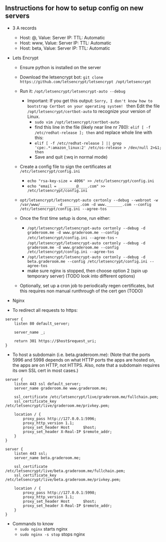 ## Instructions for how to setup config on new servers

- 3 A records
    - Host: @, Value: Server IP: TTL: Automatic
    - Host: www, Value: Server IP: TTL: Automatic
    - Host: beta, Value: Server IP: TTL: Automatic

- Lets Encrypt
    - Ensure python is installed on the server
    - Download the letsencrypt bot: `git clone https://github.com/letsencrypt/letsencrypt /opt/letsencrypt`
    - Run it: `/opt/letsencrypt/letsencrypt-auto --debug`
        - Important: If you get this output: `Sorry, I don't know how to bootstrap Certbot on your operating system!
` then Edit the file `/opt/letsencrypt/certbot-auto` to recognize your version of Linux. 
            - `sudo vim /opt/letsencrypt/certbot-auto`
            - find this line in the file (likely near line nr 780):
              `elif [ -f /etc/redhat-release ]; then`
              and replace whole line with this:
            - `elif [ -f /etc/redhat-release ] || grep 'cpe:.*:amazon_linux:2' /etc/os-release > /dev/null 2>&1; then`
            - Save and quit (:wq in normal mode)
    - Create a config file to sign the certificates at `/etc/letsencrypt/config.ini`
        - `echo "rsa-key-size = 4096" >> /etc/letsencrypt/config.ini`
        - `echo "email = ________@____.com" >> /etc/letsencrypt/config.ini`
    - `opt/letsencrypt/letsencrypt-auto certonly --debug --webroot -w /var/www/_______ -d _______.com -d www._______.com --config /etc/letsencrypt/config.ini --agree-tos `
    
    - Once the first time setup is done, run either:
        - `/opt/letsencrypt/letsencrypt-auto certonly --debug -d graderoom.me -d www.graderoom.me --config /etc/letsencrypt/config.ini --agree-tos`        - `/opt/letsencrypt/letsencrypt-auto certonly --debug -d graderoom.me -d www.graderoom.me --config /etc/letsencrypt/config.ini --agree-tos`
        - `/opt/letsencrypt/letsencrypt-auto certonly --debug -d beta.graderoom.me --config /etc/letsencrypt/config.ini --agree-tos`
        - make sure nginx is stopped, then choose option 2 (spin up temporary server) (TODO look into different options)
        
    - Optionally, set up a cron job to periodically regen certificates, but this requires non manual runthrough of the cert gen (TODO)
        
- Nginx

- To redirect all requests to https:
```
server {
    listen 80 default_server;

    server_name _;

    return 301 https://$host$request_uri;
}
```

- To host a subdomain (i.e. beta.graderoom.me): (Note that the ports 5996 and 5998 depends on what HTTP ports the apps are hosted on, the apps are on HTTP, not HTTPS. Also, note that a subdomain requires its own SSL cert in most cases.)
```
server {
    listen 443 ssl default_server;
    server_name graderoom.me www.graderoom.me;

    ssl_certificate /etc/letsencrypt/live/graderoom.me/fullchain.pem;
    ssl_certificate_key /etc/letsencrypt/live/graderoom.me/privkey.pem;

    location / {
        proxy_pass http://127.0.0.1:5996;
        proxy_http_version 1.1;
        proxy_set_header Host      $host;
        proxy_set_header X-Real-IP $remote_addr;
    }
}

server {
    listen 443 ssl;
    server_name beta.graderoom.me;

    ssl_certificate /etc/letsencrypt/live/beta.graderoom.me/fullchain.pem;
    ssl_certificate_key /etc/letsencrypt/live/beta.graderoom.me/privkey.pem;

    location / {
        proxy_pass http://127.0.0.1:5998;
        proxy_http_version 1.1;
        proxy_set_header Host      $host;
        proxy_set_header X-Real-IP $remote_addr;
    }
}
```

- Commands to know
    - `sudo nginx` starts nginx
    - `sudo nginx -s stop` stops nginx
